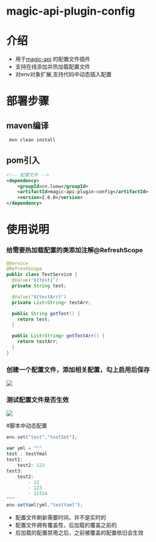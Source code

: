 # magic-api-plugin-config

# 介绍
- 用于[magic-api](https://gitee.com/ssssssss-team/magic-api) 的配置文件插件
- 支持在线添加并热加载配置文件
- 对env对象扩展,支持代码中动态插入配置


# 部署步骤

## maven编译
```cmd
 mvn clean install
```
## pom引入
```xml
<!-- 配置文件 -->
<dependency>
    <groupId>cn.luow</groupId>
    <artifactId>magic-api-plugin-config</artifactId>
    <version>2.0.0</version>
</dependency>
```
# 使用说明

### 给需要热加载配置的类添加注解@RefreshScope
```java
@Service
@RefreshScope
public class TestService {
  @Value("${test}")
  private String test;

  @Value("${testArr}")
  private List<String> testArr;

  public String getTest() {
    return test;
  }

  public List<String> getTestArr() {
    return testArr;
  }
}
```
### 创建一个配置文件，添加相关配置，勾上启用后保存
![](https://luow.fun:5305/uploads/big/ffa3b62b31f2bbc32d0633370ec3e670.png)
### 测试配置文件是否生效
![](https://luow.fun:5305/uploads/big/3a295295a187c0a819621ef9f24ee18d.png)

#脚本中动态配置
```javascript
env.set("test","testSet");

var yml = """
test : testYmal
test1:
    test2: 123
test3:
    test2:
        - 12
        - 123
        - 12314
"""
env.setYaml(yml,"testYaml");
```

- 配置文件刷新需要时间，并不是实时的
- 配置文件拥有覆盖性，后加载的覆盖之前的
- 后加载的配置禁用之后，之前被覆盖的配置依旧会生效



